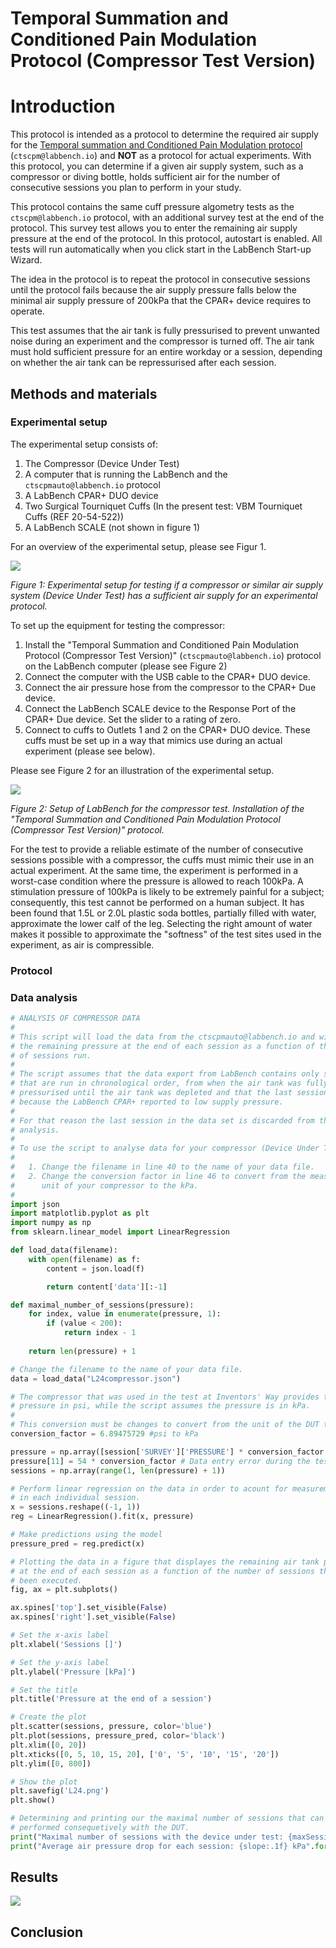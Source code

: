 # Temporal Summation and Conditioned Pain Modulation Protocol (Compressor Test Version)

# Introduction

This protocol is intended as a protocol to determine the required air supply for the [Temporal summation and Conditioned Pain Modulation protocol](https://github.com/LabBench-Society/Protocols/tree/main/repository/CTSCPM) (```ctscpm@labbench.io```) and **NOT** as a protocol for actual experiments. With this protocol, you can determine if a given air supply system, such as a compressor or diving bottle, holds sufficient air for the number of consecutive sessions you plan to perform in your study.

This protocol contains the same cuff pressure algometry tests as the ```ctscpm@labbench.io``` protocol, with an additional survey test at the end of the protocol. This survey test allows you to enter the remaining air supply pressure at the end of the protocol. In this protocol, autostart is enabled. All tests will run automatically when you click start in the LabBench Start-up Wizard. 

The idea in the protocol is to repeat the protocol in consecutive sessions until the protocol fails because the air supply pressure falls below the minimal air supply pressure of 200kPa that the CPAR+ device requires to operate. 

This test assumes that the air tank is fully pressurised to prevent unwanted noise during an experiment and the compressor is turned off. The air tank must hold sufficient pressure for an entire workday or a session, depending on whether the air tank can be repressurised after each session.

## Methods and materials

### Experimental setup

The experimental setup consists of:

1. The Compressor (Device Under Test)
2. A computer that is running the LabBench and the ```ctscpmauto@labbench.io``` protocol
3. A LabBench CPAR+ DUO device
4. Two Surgical Tourniquet Cuffs (In the present test: VBM Tourniquet Cuffs (REF 20-54-522))
5. A LabBench SCALE (not shown in figure 1)

For an overview of the experimental setup, please see Figur 1.

![](ExperimentalSetup.png)

*Figure 1: Experimental setup for testing if a compressor or similar air supply system (Device Under Test) has a sufficient air supply for an experimental protocol.*

To set up the equipment for testing the compressor:

1. Install the "Temporal Summation and Conditioned Pain Modulation Protocol (Compressor Test Version)" (```ctscpmauto@labbench.io```) protocol on the LabBench computer (please see Figure 2)
2. Connect the computer with the USB cable to the CPAR+ DUO device.
3. Connect the air pressure hose from the compressor to the CPAR+ Due device.
4. Connect the LabBench SCALE device to the Response Port of the CPAR+ Due device. Set the slider to a rating of zero.
5. Connect to cuffs to Outlets 1 and 2 on the CPAR+ DUO device. These cuffs must be set up in a way that mimics use during an actual experiment (please see below).

Please see Figure 2 for an illustration of the experimental setup.

![](ProtocolInstallation.png)

*Figure 2: Setup of LabBench for the compressor test. Installation of the "Temporal Summation and Conditioned Pain Modulation Protocol (Compressor Test Version)" protocol.*

For the test to provide a reliable estimate of the number of consecutive sessions possible with a compressor, the cuffs must mimic their use in an actual experiment. At the same time, the experiment is performed in a worst-case condition where the pressure is allowed to reach 100kPa. A stimulation pressure of 100kPa is likely to be extremely painful for a subject; consequently, this test cannot be performed on a human subject. It has been found that 1.5L or 2.0L plastic soda bottles, partially filled with water, approximate the lower calf of the leg. Selecting the right amount of water makes it possible to approximate the "softness" of the test sites used in the experiment, as air is compressible.

### Protocol


### Data analysis

```python
# ANALYSIS OF COMPRESSOR DATA
#
# This script will load the data from the ctscpmauto@labbench.io and will plot
# the remaining pressure at the end of each session as a function of the number
# of sessions run.
#
# The script assumes that the data export from LabBench contains only sessions
# that are run in chronological order, from when the air tank was fully 
# pressurised until the air tank was depleted and that the last session failed
# because the LabBench CPAR+ reported to low supply pressure.
#
# For that reason the last session in the data set is discarded from the data 
# analysis.
#
# To use the script to analyse data for your compressor (Device Under Test (DUT):
#
#   1. Change the filename in line 40 to the name of your data file.
#   2. Change the conversion factor in line 46 to convert from the measurement 
#      unit of your compressor to the kPa.
# 
import json
import matplotlib.pyplot as plt
import numpy as np
from sklearn.linear_model import LinearRegression

def load_data(filename):
    with open(filename) as f:
        content = json.load(f)

        return content['data'][:-1]

def maximal_number_of_sessions(pressure):
    for index, value in enumerate(pressure, 1):
        if (value < 200):
            return index - 1
    
    return len(pressure) + 1

# Change the filename to the name of your data file.
data = load_data("L24compressor.json")

# The compressor that was used in the test at Inventors' Way provides the tank
# pressure in psi, while the script assumes the pressure is in kPa. 
#
# This conversion must be changes to convert from the unit of the DUT to kPa.
conversion_factor = 6.89475729 #psi to kPa

pressure = np.array([session['SURVEY']['PRESSURE'] * conversion_factor for session in data])
pressure[11] = 54 * conversion_factor # Data entry error during the test (these things happens unfortunately)
sessions = np.array(range(1, len(pressure) + 1))

# Perform linear regression on the data in order to acount for measurement errors
# in each individual session.
x = sessions.reshape((-1, 1))
reg = LinearRegression().fit(x, pressure)

# Make predictions using the model
pressure_pred = reg.predict(x)

# Plotting the data in a figure that displayes the remaining air tank pressure
# at the end of each session as a function of the number of sessions that has 
# been executed.
fig, ax = plt.subplots()

ax.spines['top'].set_visible(False)
ax.spines['right'].set_visible(False)

# Set the x-axis label
plt.xlabel('Sessions []')

# Set the y-axis label
plt.ylabel('Pressure [kPa]')

# Set the title
plt.title('Pressure at the end of a session')

# Create the plot
plt.scatter(sessions, pressure, color='blue')
plt.plot(sessions, pressure_pred, color='black')
plt.xlim([0, 20])
plt.xticks([0, 5, 10, 15, 20], ['0', '5', '10', '15', '20'])
plt.ylim([0, 800])

# Show the plot
plt.savefig('L24.png')
plt.show()

# Determining and printing our the maximal number of sessions that can be 
# performed consequetively with the DUT.
print("Maximal number of sessions with the device under test: {maxSessions} sessions".format(maxSessions = maximal_number_of_sessions(pressure_pred)))
print("Average air pressure drop for each session: {slope:.1f} kPa".format(slope = -reg.coef_[0]))
```


## Results


![](L24.png)


## Conclusion
